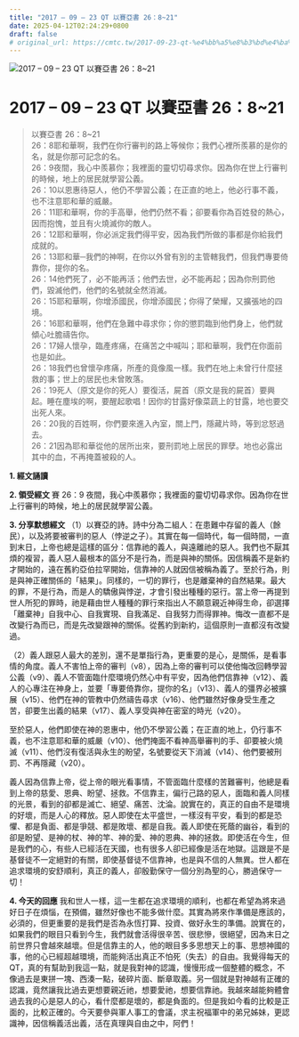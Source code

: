 ```yaml
---
title: "2017 – 09 – 23 QT 以賽亞書 26：8~21"
date: 2025-04-12T02:24:29+0800
draft: false
# original_url: https://cmtc.tw/2017-09-23-qt-%e4%bb%a5%e8%b3%bd%e4%ba%9e%e6%9b%b8-26%ef%bc%9a821
---
```


![2017 – 09 – 23 QT 以賽亞書 26：8\~21](/images/qt.jpg   "2017 – 09 – 23 QT 以賽亞書 26：8\~21")

# 2017 – 09 – 23 QT 以賽亞書 26：8\~21

> 以賽亞書 26：8\~21  
> 26：8耶和華啊，我們在你行審判的路上等候你；我們心裡所羨慕的是你的名，就是你那可記念的名。  
> 26：9夜間，我心中羨慕你；我裡面的靈切切尋求你。因為你在世上行審判的時候，地上的居民就學習公義。  
> 26：10以恩惠待惡人，他仍不學習公義；在正直的地上，他必行事不義，也不注意耶和華的威嚴。  
> 26：11耶和華啊，你的手高舉，他們仍然不看；卻要看你為百姓發的熱心，因而抱愧，並且有火燒滅你的敵人。  
> 26：12耶和華啊，你必派定我們得平安，因為我們所做的事都是你給我們成就的。  
> 26：13耶和華─我們的神啊，在你以外曾有別的主管轄我們，但我們專要倚靠你，提你的名。  
> 26：14他們死了，必不能再活；他們去世，必不能再起；因為你刑罰他們，毀滅他們，他們的名號就全然消滅。  
> 26：15耶和華啊，你增添國民，你增添國民；你得了榮耀，又擴張地的四境。  
> 26：16耶和華啊，他們在急難中尋求你；你的懲罰臨到他們身上，他們就傾心吐膽禱告你。  
> 26：17婦人懷孕，臨產疼痛，在痛苦之中喊叫；耶和華啊，我們在你面前也是如此。  
> 26：18我們也曾懷孕疼痛，所產的竟像風一樣。我們在地上未曾行什麼拯救的事；世上的居民也未曾敗落。  
> 26：19死人（原文是你的死人）要復活，屍首（原文是我的屍首）要興起。睡在塵埃的啊，要醒起歌唱！因你的甘露好像菜蔬上的甘露，地也要交出死人來。  
> 26：20我的百姓啊，你們要來進入內室，關上門，隱藏片時，等到忿怒過去。  
> 26：21因為耶和華從他的居所出來，要刑罰地上居民的罪孽。地也必露出其中的血，不再掩蓋被殺的人。

**1. 經文誦讀**

**2. 領受經文**
賽 26：9 夜間，我心中羨慕你；我裡面的靈切切尋求你。因為你在世上行審判的時候，地上的居民就學習公義。

**3. 分享默想經文**
（1）以賽亞的詩。詩中分為二組人：在患難中存留的義人（餘民），以及將要被審判的惡人（悖逆之子）。其實在每一個時代，每一個時間，一直到末日，上帝也總是這樣的區分：信靠祂的義人，與遠離祂的惡人。我們也不厭其煩的複習，義人惡人最根本的區分不是行為，而是與神的關係。因信稱義不是新約才開始的，遠在舊約亞伯拉罕開始，信靠神的人就因信被稱為義了。至於行為，則是與神正確關係的「結果」。同樣的，一切的罪行，也是離棄神的自然結果。最大的罪，不是行為，而是人的驕傲與悖逆，才會引發出種種的惡行。當上帝一再提到世人所犯的罪時，祂是藉由世人種種的罪行來指出人不願意親近神得生命，卻選擇「離棄神」自我中心、自我實現、自我滿足、自我努力而得罪神。悔改一直都不是改變行為而已，而是先改變跟神的關係。從舊約到新約，這個原則一直都沒有改變過。

（2）義人跟惡人最大的差別，還不是單指行為，更重要的是心，是關係，是看事情的角度。義人不害怕上帝的審判（v8），因為上帝的審判可以使他悔改回轉學習公義（v9）、義人不管面臨什麼環境仍然心中有平安，因為他們信靠神（v12）、義人的心專注在神身上，並要「專要倚靠你，提你的名」（v13）、義人的彊界必被擴展（v15）、他們在神的管教中仍然禱告尋求（v16）、他們雖然好像身受生產之苦，卻要生出義的結果（v17）、義人享受與神在密室的時光（v20）。

至於惡人，他們即使在神的恩惠中，他仍不學習公義；在正直的地上，仍行事不義，也不注意耶和華的威嚴（v10）、他們掩面不看神高舉審判的手、卻要被火燒滅（v11）、他們沒有復活與永生的盼望，名號要從天下消滅（v14）、他們要被刑罰、不再隱藏（v20）。

義人因為信靠上帝，從上帝的眼光看事情，不管面臨什麼樣的苦難審判，他總是看到上帝的慈愛、恩典、盼望、拯救。不信靠主，偏行己路的惡人，面臨和義人同樣的光景，看到的卻都是滅亡、絕望、痛苦、沈淪。說實在的，真正的自由不是環境的好壞，而是人心的釋放。惡人即使在太平盛世，一樣沒有平安，看到的都是恐懼、都是負面、都是爭競、都是敗壞、都是自我。義人即使在死蔭的幽谷，看到的卻是盼望、是神的杖、神的竿、神的愛、神的恩典、神的拯救。即使活在今生，但是我們的心，有些人已經活在天國，也有很多人卻已經像是活在地獄。這跟是不是基督徒不一定絕對的有關，即使基督徒不信靠神，也是與不信的人無異。世人都在追求環境的安舒順利，真正的義人，卻殷勤保守一個分別為聖的心，勝過保守一切！

**4. 今天的回應**
我和世人一樣，這一生都在追求環境的順利，也都在希望為將來過好日子在煩惱，在預備，雖然好像也不能多做什麼。其實為將來作準備是應該的，必須的，但更重要的是我們是否為永恆打算、投資、做好永生的準備。說實在的，如果我們的眼目只看到今生，我們就會活得很辛苦、很悲慘，很絕望，因為末日之前世界只會越來越壞。但是信靠主的人，他的眼目多多思想天上的事、思想神國的事，他的心已經超越環境，而能夠活出真正不怕死（失去）的自由。我覺得每天的QT，真的有幫助到我這一點，就是我對神的認識，慢慢形成一個整體的概念，不像過去是東拼一塊、西湊一點，破碎片面、斷章取義。另一個就是對神越有正確的認識，竟然讓我比過去更想要親近祂，想要愛祂，想要信靠祂。我越來越能夠體會過去我的心是惡人的心，看什麼都是壞的，都是負面的。但是我如今看的比較是正面的，比較正確的。今天要參與軍人事工的會議，求主祝福軍中的弟兄姊妹，更認識神，因信稱義活出義，活在真理與自由之中，阿們！
